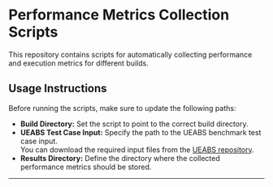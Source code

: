 # Performance Metrics Collection Scripts  

This repository contains scripts for automatically collecting performance and execution metrics for different builds.  

## Usage Instructions  

Before running the scripts, make sure to update the following paths:  

- **Build Directory:** Set the script to point to the correct build directory.  
- **UEABS Test Case Input:** Specify the path to the UEABS benchmark test case input.  
  You can download the required input files from the [UEABS repository](https://repository.prace-ri.eu/git/UEABS/ueabs/-/tree/r2.2-dev/gromacs#ueabs-benchmarks).  
- **Results Directory:** Define the directory where the collected performance metrics should be stored.  

---